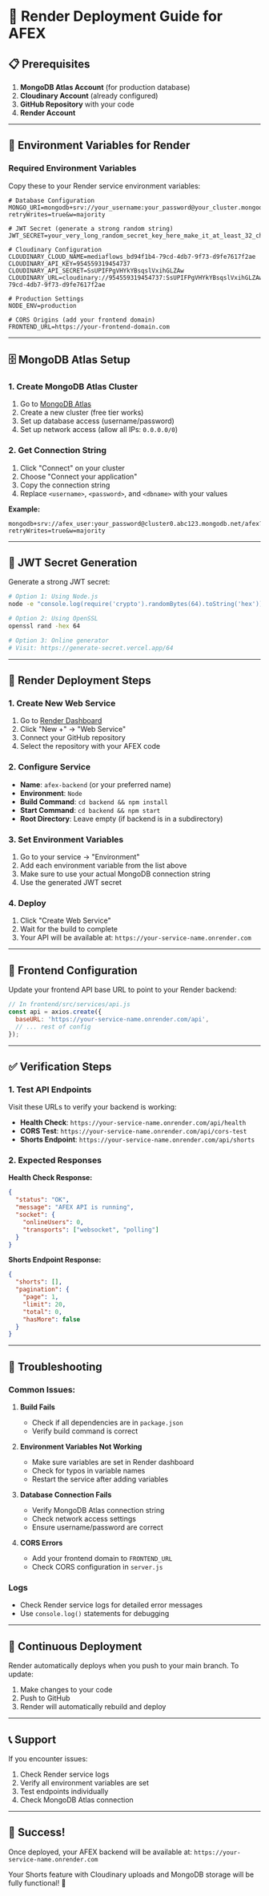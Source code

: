 # 🚀 Render Deployment Guide for AFEX

## 📋 Prerequisites

1. **MongoDB Atlas Account** (for production database)
2. **Cloudinary Account** (already configured)
3. **GitHub Repository** with your code
4. **Render Account**

---

## 🔧 Environment Variables for Render

### **Required Environment Variables**

Copy these to your Render service environment variables:

```env
# Database Configuration
MONGO_URI=mongodb+srv://your_username:your_password@your_cluster.mongodb.net/afex?retryWrites=true&w=majority

# JWT Secret (generate a strong random string)
JWT_SECRET=your_very_long_random_secret_key_here_make_it_at_least_32_characters

# Cloudinary Configuration
CLOUDINARY_CLOUD_NAME=mediaflows_bd94f1b4-79cd-4db7-9f73-d9fe7617f2ae
CLOUDINARY_API_KEY=954559319454737
CLOUDINARY_API_SECRET=SsUPIFPgVHYkYBsqslVxihGLZAw
CLOUDINARY_URL=cloudinary://954559319454737:SsUPIFPgVHYkYBsqslVxihGLZAw@mediaflows_bd94f1b4-79cd-4db7-9f73-d9fe7617f2ae

# Production Settings
NODE_ENV=production

# CORS Origins (add your frontend domain)
FRONTEND_URL=https://your-frontend-domain.com
```

---

## 🗄️ MongoDB Atlas Setup

### 1. Create MongoDB Atlas Cluster
1. Go to [MongoDB Atlas](https://cloud.mongodb.com)
2. Create a new cluster (free tier works)
3. Set up database access (username/password)
4. Set up network access (allow all IPs: `0.0.0.0/0`)

### 2. Get Connection String
1. Click "Connect" on your cluster
2. Choose "Connect your application"
3. Copy the connection string
4. Replace `<username>`, `<password>`, and `<dbname>` with your values

**Example:**
```
mongodb+srv://afex_user:your_password@cluster0.abc123.mongodb.net/afex?retryWrites=true&w=majority
```

---

## 🔐 JWT Secret Generation

Generate a strong JWT secret:

```bash
# Option 1: Using Node.js
node -e "console.log(require('crypto').randomBytes(64).toString('hex'))"

# Option 2: Using OpenSSL
openssl rand -hex 64

# Option 3: Online generator
# Visit: https://generate-secret.vercel.app/64
```

---

## 🎯 Render Deployment Steps

### 1. Create New Web Service
1. Go to [Render Dashboard](https://dashboard.render.com)
2. Click "New +" → "Web Service"
3. Connect your GitHub repository
4. Select the repository with your AFEX code

### 2. Configure Service
- **Name**: `afex-backend` (or your preferred name)
- **Environment**: `Node`
- **Build Command**: `cd backend && npm install`
- **Start Command**: `cd backend && npm start`
- **Root Directory**: Leave empty (if backend is in a subdirectory)

### 3. Set Environment Variables
1. Go to your service → "Environment"
2. Add each environment variable from the list above
3. Make sure to use your actual MongoDB connection string
4. Use the generated JWT secret

### 4. Deploy
1. Click "Create Web Service"
2. Wait for the build to complete
3. Your API will be available at: `https://your-service-name.onrender.com`

---

## 🔗 Frontend Configuration

Update your frontend API base URL to point to your Render backend:

```javascript
// In frontend/src/services/api.js
const api = axios.create({
  baseURL: 'https://your-service-name.onrender.com/api',
  // ... rest of config
});
```

---

## ✅ Verification Steps

### 1. Test API Endpoints
Visit these URLs to verify your backend is working:

- **Health Check**: `https://your-service-name.onrender.com/api/health`
- **CORS Test**: `https://your-service-name.onrender.com/api/cors-test`
- **Shorts Endpoint**: `https://your-service-name.onrender.com/api/shorts`

### 2. Expected Responses

**Health Check Response:**
```json
{
  "status": "OK",
  "message": "AFEX API is running",
  "socket": {
    "onlineUsers": 0,
    "transports": ["websocket", "polling"]
  }
}
```

**Shorts Endpoint Response:**
```json
{
  "shorts": [],
  "pagination": {
    "page": 1,
    "limit": 20,
    "total": 0,
    "hasMore": false
  }
}
```

---

## 🐛 Troubleshooting

### Common Issues:

1. **Build Fails**
   - Check if all dependencies are in `package.json`
   - Verify build command is correct

2. **Environment Variables Not Working**
   - Make sure variables are set in Render dashboard
   - Check for typos in variable names
   - Restart the service after adding variables

3. **Database Connection Fails**
   - Verify MongoDB Atlas connection string
   - Check network access settings
   - Ensure username/password are correct

4. **CORS Errors**
   - Add your frontend domain to `FRONTEND_URL`
   - Check CORS configuration in `server.js`

### Logs
- Check Render service logs for detailed error messages
- Use `console.log()` statements for debugging

---

## 🔄 Continuous Deployment

Render automatically deploys when you push to your main branch. To update:

1. Make changes to your code
2. Push to GitHub
3. Render will automatically rebuild and deploy

---

## 📞 Support

If you encounter issues:
1. Check Render service logs
2. Verify all environment variables are set
3. Test endpoints individually
4. Check MongoDB Atlas connection

---

## 🎉 Success!

Once deployed, your AFEX backend will be available at:
`https://your-service-name.onrender.com`

Your Shorts feature with Cloudinary uploads and MongoDB storage will be fully functional! 🚀 